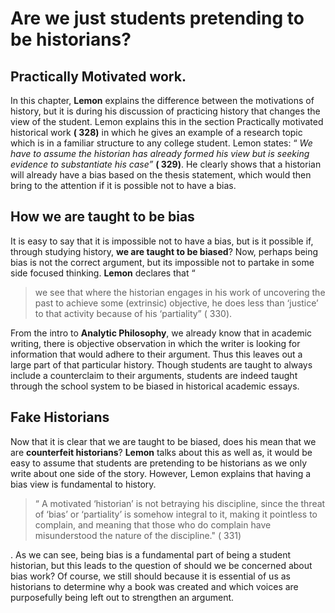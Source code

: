 # Are we just students pretending to be historians?

## Practically Motivated work.

In this chapter, **Lemon** explains the difference between the motivations of history, but it is during his discussion of practicing history that changes the view of the student. Lemon explains this in the section Practically motivated historical work **( 328)** in which he gives an example of a research topic which is in a familiar structure to any college student. Lemon states: “ *We have to assume the historian has already formed his view but is seeking evidence to substantiate his case”* **( 329)**. He clearly shows that a historian will already have a bias based on the thesis statement, which would then bring to the attention if it is possible not to have a bias. 

## How we are taught to be bias
It is easy to say that it is impossible not to have a bias, but is it possible if, through studying history, **we are taught to be biased**?  Now, perhaps being bias is not the correct argument, but its impossible not to partake in some side focused thinking. **Lemon** declares that “

>  we see that where the historian engages in his work of uncovering the
> past to achieve some (extrinsic) objective, he does less than
> ‘justice’ to that activity because of his ‘partiality” ( 330).

 From the intro to **Analytic Philosophy**, we already know that in academic writing, there is objective observation in which the writer is looking for information that would adhere to their argument. Thus this leaves out a large part of that particular history. Though students are taught to always include a counterclaim to their arguments, students are indeed taught through the school system to be biased in historical academic essays.

## Fake Historians
Now that it is clear that we are taught to be biased, does his mean that we are **counterfeit historians**? **Lemon** talks about this as well as, it would be easy to assume that students are pretending to be historians as we only write about one side of the story. However, Lemon explains that having a bias view is fundamental to history. 

> “ A motivated ‘historian’ is not betraying his discipline, since the
> threat of ‘bias’ or ‘partiality’ is somehow integral to it, making it
> pointless to complain, and meaning that those who do complain have
> misunderstood the nature of the discipline." ( 331)

. As we can see, being bias is a fundamental part of being a student historian, but this leads to the question of should we be concerned about bias work? Of course, we still should because it is essential of us as historians to determine why a book was created and which voices are purposefully being left out to strengthen an argument.
